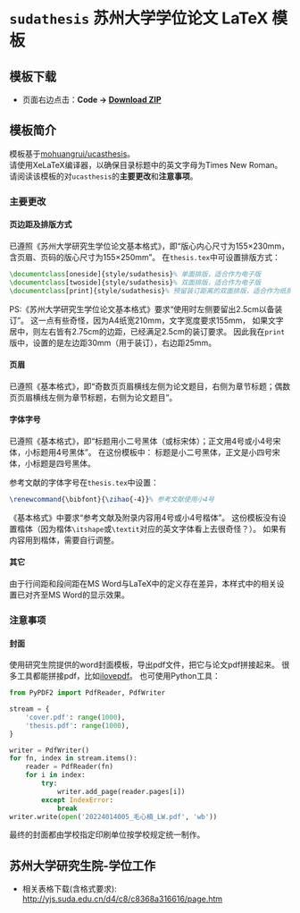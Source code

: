 # `sudathesis` 苏州大学学位论文 LaTeX 模板


## 模板下载

* 页面右边点击：**Code -> [Download ZIP](<https://github.com/xnmao/sudathesis/archive/refs/heads/master.zip>)**


## 模板简介

模板基于[mohuangrui/ucasthesis](<https://github.com/mohuangrui/ucasthesis>)。  
请使用XeLaTeX编译器，以确保目录标题中的英文字母为Times New Roman。
请阅读该模板的对`ucasthesis`的**主要更改**和**注意事项**。

### 主要更改

#### 页边距及排版方式

已遵照《苏州大学研究生学位论文基本格式》，即“版心内心尺寸为155×230mm，含页眉、页码的版心尺寸为155×250mm”。
在`thesis.tex`中可设置排版方式：
```latex
\documentclass[oneside]{style/sudathesis}% 单面排版，适合作为电子版
\documentclass[twoside]{style/sudathesis}% 双面排版，适合作为电子版
\documentclass[print]{style/sudathesis}% 预留装订距离的双面排版，适合作为纸质打印版
```
PS:《苏州大学研究生学位论文基本格式》要求“使用时左侧要留出2.5cm以备装订”。
这一点有些奇怪，因为A4纸宽210mm，文字宽度要求155mm，
如果文字居中，则左右皆有2.75cm的边距，已经满足2.5cm的装订要求。
因此我在`print`版中，设置的是左边距30mm（用于装订），右边距25mm。

#### 页眉
已遵照《基本格式》，即“奇数页页眉横线左侧为论文题目，右侧为章节标题；偶数页页眉横线左侧为章节标题，右侧为论文题目”。

#### 字体字号

已遵照《基本格式》，即“标题用小二号黑体（或标宋体）；正文用4号或小4号宋体，小标题用4号黑体”。
在这份模板中：
标题是小二号黑体，正文是小四号宋体，小标题是四号黑体。

参考文献的字体字号在`thesis.tex`中设置：
```latex
\renewcommand{\bibfont}{\zihao{-4}}% 参考文献使用小4号
```
《基本格式》中要求“参考文献及附录内容用4号或小4号楷体”。
这份模板没有设置楷体（因为楷体`\itshape`或`\textit`对应的英文字体看上去很奇怪？）。
如果有内容用到楷体，需要自行调整。

#### 其它

由于行间距和段间距在MS Word与LaTeX中的定义存在差异，本样式中的相关设置已对齐至MS Word的显示效果。


### 注意事项

#### 封面

使用研究生院提供的word封面模板，导出pdf文件，把它与论文pdf拼接起来。
很多工具都能拼接pdf，比如[ilovepdf](<https://www.ilovepdf.com/>)。
也可使用Python工具：
```python
from PyPDF2 import PdfReader, PdfWriter

stream = {
    'cover.pdf': range(1000),
    'thesis.pdf': range(1000),
}

writer = PdfWriter()
for fn, index in stream.items():
    reader = PdfReader(fn)
    for i in index:
        try:
            writer.add_page(reader.pages[i])
        except IndexError:
            break
writer.write(open('20224014005_毛心楠_LW.pdf', 'wb'))
```
最终的封面都由学校指定印刷单位按学校规定统一制作。


## 苏州大学研究生院-学位工作
* 相关表格下载(含格式要求):
http://yjs.suda.edu.cn/d4/c8/c8368a316616/page.htm
